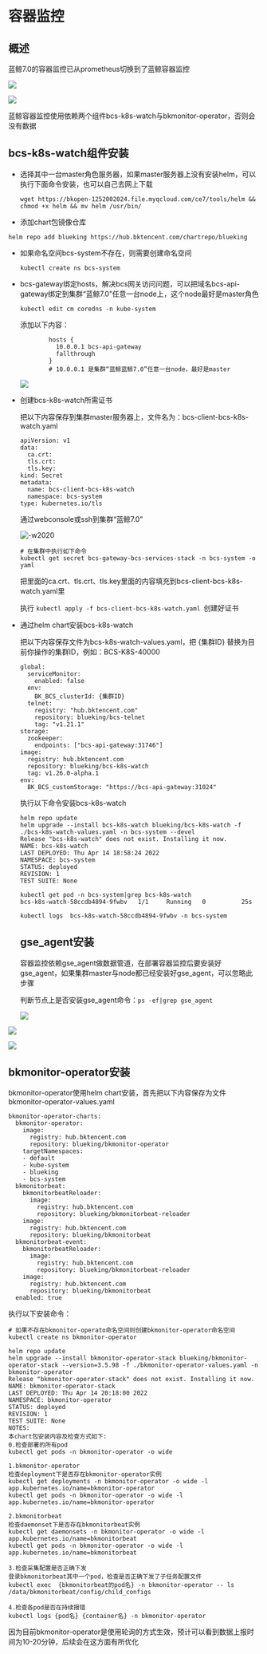 # 容器监控

## 概述

蓝鲸7.0的容器监控已从prometheus切换到了蓝鲸容器监控

![](../assets/container_monitor_import.png)

![](../assets/container_monitor_index.png)

蓝鲸容器监控使用依赖两个组件bcs-k8s-watch与bkmonitor-operator，否则会没有数据

## bcs-k8s-watch组件安装

- 选择其中一台master角色服务器，如果master服务器上没有安装helm，可以执行下面命令安装，也可以自己去网上下载

  `wget https://bkopen-1252002024.file.myqcloud.com/ce7/tools/helm && chmod +x helm && mv helm /usr/bin/`

- 添加chart包镜像仓库
```shell
helm repo add blueking https://hub.bktencent.com/chartrepo/blueking
```

- 如果命名空间bcs-system不存在，则需要创建命名空间

  `kubectl create ns bcs-system`

- bcs-gateway绑定hosts，解决bcs网关访问问题，可以把域名bcs-api-gateway绑定到集群“蓝鲸7.0”任意一台node上，这个node最好是master角色

  `kubectl edit cm coredns -n kube-system`

  添加以下内容：

  ```
          hosts {
            10.0.0.1 bcs-api-gateway
            fallthrough
          }
          # 10.0.0.1 是集群“蓝鲸蓝鲸7.0”任意一台node，最好是master
  ```

  ![](../assets/coredns_hosts.pn)

- 创建bcs-k8s-watch所需证书

  把以下内容保存到集群master服务器上，文件名为：bcs-client-bcs-k8s-watch.yaml

  ```
  apiVersion: v1
  data:
    ca.crt: 
    tls.crt: 
    tls.key: 
  kind: Secret
  metadata:
    name: bcs-client-bcs-k8s-watch
    namespace: bcs-system
  type: kubernetes.io/tls
  ```

  通过webconsole或ssh到集群“蓝鲸7.0”

  ![-w2020](../assets/webconsole_login.png)

  ```shell
  # 在集群中执行如下命令
  kubectl get secret bcs-gateway-bcs-services-stack -n bcs-system -o yaml
  ```

  把里面的ca.crt、tls.crt、tls.key里面的内容填充到bcs-client-bcs-k8s-watch.yaml里

  执行 `kubectl apply -f bcs-client-bcs-k8s-watch.yaml `创建好证书

- 通过helm chart安装bcs-k8s-watch

  把以下内容保存文件为bcs-k8s-watch-values.yaml，把 {集群ID} 替换为目前你操作的集群ID，例如：BCS-K8S-40000

  ```
  global:
    serviceMonitor:
      enabled: false
    env:
      BK_BCS_clusterId: {集群ID}
    telnet:
      registry: "hub.bktencent.com"
      repository: blueking/bcs-telnet
      tag: "v1.21.1"
  storage:
    zookeeper:
      endpoints: ["bcs-api-gateway:31746"]
  image:
    registry: hub.bktencent.com
    repository: blueking/bcs-k8s-watch
    tag: v1.26.0-alpha.1
  env:
    BK_BCS_customStorage: "https://bcs-api-gateway:31024"
  ```

  执行以下命令安装bcs-k8s-watch

  ```
  helm repo update
  helm upgrade --install bcs-k8s-watch blueking/bcs-k8s-watch -f ./bcs-k8s-watch-values.yaml -n bcs-system --devel
  Release "bcs-k8s-watch" does not exist. Installing it now.
  NAME: bcs-k8s-watch
  LAST DEPLOYED: Thu Apr 14 18:58:24 2022
  NAMESPACE: bcs-system
  STATUS: deployed
  REVISION: 1
  TEST SUITE: None
  
  kubectl get pod -n bcs-system|grep bcs-k8s-watch
  bcs-k8s-watch-58ccdb4894-9fwbv   1/1     Running   0          25s
  
  kubectl logs  bcs-k8s-watch-58ccdb4894-9fwbv -n bcs-system
  ```

  ## gse_agent安装

  容器监控依赖gse_agent做数据管道，在部署容器监控后要安装好gse_agent，如果集群master与node都已经安装好gse_agent，可以忽略此步骤

  判断节点上是否安装gse_agent命令：`ps -ef|grep gse_agent`

  ![](../assets/node_man_icon.png)

![](../assets/gse_agent_install_1.png)

![](../assets/gse_agent_install_2.png)

## bkmonitor-operator安装

bkmonitor-operator使用helm chart安装，首先把以下内容保存为文件bkmonitor-operator-values.yaml

```
bkmonitor-operator-charts:
  bkmonitor-operator:
    image:
      registry: hub.bktencent.com
      repository: blueking/bkmonitor-operator
    targetNamespaces:
    - default
    - kube-system
    - blueking
    - bcs-system
  bkmonitorbeat:
    bkmonitorbeatReloader:
      image:
        registry: hub.bktencent.com
        repository: blueking/bkmonitorbeat-reloader
    image:
      registry: hub.bktencent.com
      repository: blueking/bkmonitorbeat
  bkmonitorbeat-event:
    bkmonitorbeatReloader:
      image:
        registry: hub.bktencent.com
        repository: blueking/bkmonitorbeat-reloader
    image:
      registry: hub.bktencent.com
      repository: blueking/bkmonitorbeat
  enabled: true
```

执行以下安装命令：

```
# 如果不存在bkmonitor-operato命名空间则创建bkmonitor-operator命名空间
kubectl create ns bkmonitor-operator

helm repo update
helm upgrade --install bkmonitor-operator-stack blueking/bkmonitor-operator-stack --version=3.5.98 -f ./bkmonitor-operator-values.yaml -n bkmonitor-operator
Release "bkmonitor-operator-stack" does not exist. Installing it now.
NAME: bkmonitor-operator-stack
LAST DEPLOYED: Thu Apr 14 20:18:00 2022
NAMESPACE: bkmonitor-operator
STATUS: deployed
REVISION: 1
TEST SUITE: None
NOTES:
本chart包安装内容及检查方式如下:
0.检查部署的所有pod
kubectl get pods -n bkmonitor-operator -o wide

1.bkmonitor-operator
检查deployment下是否存在bkmonitor-operator实例
kubectl get deployments -n bkmonitor-operator -o wide -l app.kubernetes.io/name=bkmonitor-operator
kubectl get pods -n bkmonitor-operator -o wide -l app.kubernetes.io/name=bkmonitor-operator

2.bkmonitorbeat
检查daemonset下是否存在bkmonitorbeat实例
kubectl get daemonsets -n bkmonitor-operator -o wide -l app.kubernetes.io/name=bkmonitorbeat
kubectl get pods -n bkmonitor-operator -o wide -l app.kubernetes.io/name=bkmonitorbeat

3.检查采集配置是否正确下发
登录bkmonitorbeat其中一个pod，检查是否正确下发了子任务配置文件
kubectl exec  {bkmonitorbeat的pod名} -n bkmonitor-operator -- ls /data/bkmonitorbeat/config/child_configs

4.检查各pod是否在持续报错
kubectl logs {pod名} {container名} -n bkmonitor-operator
```

因为目前bkmonitor-operator是使用轮询的方式生效，预计可以看到数据上报时间为10-20分钟，后续会在这方面有所优化